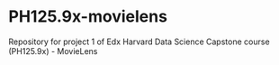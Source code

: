 # PH125.9x-movielens
Repository for project 1 of Edx Harvard Data Science Capstone course (PH125.9x) - MovieLens
